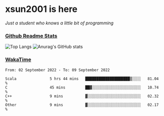 # xsun2001 is here

*Just a student who knows a little bit of programming*

### [Github Readme Stats](https://github.com/anuraghazra/github-readme-stats)

![Top Langs](https://github-readme-stats.vercel.app/api/top-langs/?username=xsun2001&layout=compact&theme=radical) ![Anurag's GitHub stats](https://github-readme-stats.vercel.app/api?username=xsun2001&show_icons=true&theme=radical)

### [WakaTime](https://wakatime.com)

<!--START_SECTION:waka-->

```text
From: 02 September 2022 - To: 09 September 2022

Scala               5 hrs 44 mins   ████████████████████▒░░░░   81.04 %
C                   45 mins         ██▓░░░░░░░░░░░░░░░░░░░░░░   10.74 %
C++                 9 mins          ▓░░░░░░░░░░░░░░░░░░░░░░░░   02.32 %
Other               9 mins          ▓░░░░░░░░░░░░░░░░░░░░░░░░   02.17 %
```

<!--END_SECTION:waka-->
